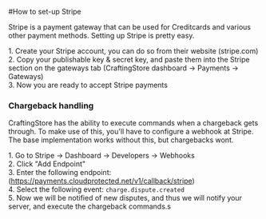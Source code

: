 #How to set-up Stripe

Stripe is a payment gateway that can be used for Creditcards and various other payment methods. Setting up Stripe is pretty easy.

1\. Create your Stripe account, you can do so from their website (stripe.com)  
2\. Copy your publishable key &amp; secret key, and paste them into the Stripe section on the gateways tab (CraftingStore dashboard -&gt; Payments -&gt; Gateways)  
3\. Now you are ready to accept Stripe payments

### Chargeback handling

CraftingStore has the ability to execute commands when a chargeback gets through. To make use of this, you'll have to configure a webhook at Stripe. The base implementation works without this, but chargebacks wont.

1\. Go to Stripe -&gt; Dashboard -&gt; Developers -&gt; Webhooks  
2\. Click "Add Endpoint"  
3\. Enter the following endpoint: (https://payments.cloudprotected.net/v1/callback/stripe)  
4\. Select the following event: ``charge.dispute.created``  
5\. Now we will be notified of new disputes, and thus we will notify your server, and execute the chargeback commands.s